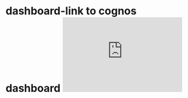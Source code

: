 # dashboard-link to cognos dashboard  <iframe src="https://us3.ca.analytics.ibm.com/bi/?perspective=dashboard&amp;pathRef=.my_folders%2FFinal%2Bdashboard&amp;closeWindowOnLastView=true&amp;ui_appbar=false&amp;ui_navbar=false&amp;shareMode=embedded&amp;action=view&amp;mode=dashboard&amp;subView=model0000018e11d371b5_00000002" width="320" height="200" frameborder="0" gesture="media" allow="encrypted-media" allowfullscreen=""></iframe>
